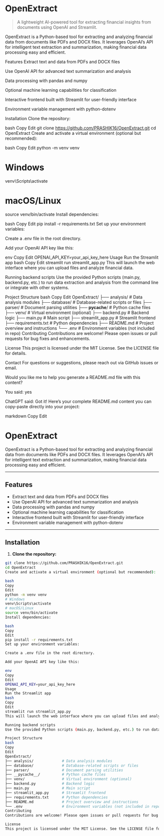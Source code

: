 # OpenExtract 
> A lightweight AI-powered tool for extracting financial insights from documents using OpenAI and Streamlit.

OpenExtract is a Python-based tool for extracting and analyzing financial data from documents like PDFs and DOCX files. It leverages OpenAI’s API for intelligent text extraction and summarization, making financial data processing easy and efficient.

Features
Extract text and data from PDFs and DOCX files

Use OpenAI API for advanced text summarization and analysis

Data processing with pandas and numpy

Optional machine learning capabilities for classification

Interactive frontend built with Streamlit for user-friendly interface

Environment variable management with python-dotenv

Installation
Clone the repository:

bash
Copy
Edit
git clone https://github.com/PRASHIK16/OpenExtract.git
cd OpenExtract
Create and activate a virtual environment (optional but recommended):

bash
Copy
Edit
python -m venv venv
# Windows
venv\Scripts\activate
# macOS/Linux
source venv/bin/activate
Install dependencies:

bash
Copy
Edit
pip install -r requirements.txt
Set up your environment variables:

Create a .env file in the root directory.

Add your OpenAI API key like this:

env
Copy
Edit
OPENAI_API_KEY=your_api_key_here
Usage
Run the Streamlit app
bash
Copy
Edit
streamlit run streamlit_app.py
This will launch the web interface where you can upload files and analyze financial data.

Running backend scripts
Use the provided Python scripts (main.py, backend.py, etc.) to run data extraction and analysis from the command line or integrate with other systems.

Project Structure
bash
Copy
Edit
OpenExtract/
├── analysis/             # Data analysis modules
├── database/             # Database-related scripts or files
├── parser/               # Document parsing utilities
├── __pycache__/          # Python cache files
├── venv/                 # Virtual environment (optional)
├── backend.py            # Backend logic
├── main.py               # Main script
├── streamlit_app.py      # Streamlit frontend
├── requirements.txt      # Python dependencies
├── README.md             # Project overview and instructions
└── .env                  # Environment variables (not included in repo)
Contributing
Contributions are welcome! Please open issues or pull requests for bug fixes and enhancements.

License
This project is licensed under the MIT License. See the LICENSE file for details.

Contact
For questions or suggestions, please reach out via GitHub issues or email.

Would you like me to help you generate a README.md file with this content?



You said:
yes

ChatGPT said:
Got it! Here’s your complete README.md content you can copy-paste directly into your project:

markdown
Copy
Edit
# OpenExtract

OpenExtract is a Python-based tool for extracting and analyzing financial data from documents like PDFs and DOCX files. It leverages OpenAI’s API for intelligent text extraction and summarization, making financial data processing easy and efficient.

---

## Features

- Extract text and data from PDFs and DOCX files
- Use OpenAI API for advanced text summarization and analysis
- Data processing with pandas and numpy
- Optional machine learning capabilities for classification
- Interactive frontend built with Streamlit for user-friendly interface
- Environment variable management with python-dotenv

---

## Installation

1. **Clone the repository:**

```bash
git clone https://github.com/PRASHIK16/OpenExtract.git
cd OpenExtract
Create and activate a virtual environment (optional but recommended):

bash
Copy
Edit
python -m venv venv
# Windows
venv\Scripts\activate
# macOS/Linux
source venv/bin/activate
Install dependencies:

bash
Copy
Edit
pip install -r requirements.txt
Set up your environment variables:

Create a .env file in the root directory.

Add your OpenAI API key like this:

env
Copy
Edit
OPENAI_API_KEY=your_api_key_here
Usage
Run the Streamlit app
bash
Copy
Edit
streamlit run streamlit_app.py
This will launch the web interface where you can upload files and analyze financial data.

Running backend scripts
Use the provided Python scripts (main.py, backend.py, etc.) to run data extraction and analysis from the command line or integrate with other systems.

Project Structure
bash
Copy
Edit
OpenExtract/
├── analysis/             # Data analysis modules
├── database/             # Database-related scripts or files
├── parser/               # Document parsing utilities
├── __pycache__/          # Python cache files
├── venv/                 # Virtual environment (optional)
├── backend.py            # Backend logic
├── main.py               # Main script
├── streamlit_app.py      # Streamlit frontend
├── requirements.txt      # Python dependencies
├── README.md             # Project overview and instructions
└── .env                  # Environment variables (not included in repo)
Contributing
Contributions are welcome! Please open issues or pull requests for bug fixes and enhancements.

License
This project is licensed under the MIT License. See the LICENSE file for details.


